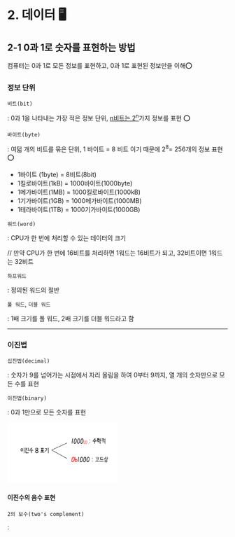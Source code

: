 # 2. 데이터 :desktop_computer:

## 2-1 0과 1로 숫자를 표현하는 방법

컴퓨터는 0과 1로 모든 정보를 표현하고, 0과 1로 표현된 정보만을 이해:o:

### 정보 단위

`비트(bit)`

: 0과 1을 나타내는 가장 적은 정보 단위, <u>n비트는 2<sup>n</sup></u>가지 정보를 표현 :o:

`바이트(byte)`

: 여덟 개의 비트를 묶은 단위, 1 바이트 = 8 비트 이기 때문에 2<sup>8</sup>= 256개의 정보 표현 :o:

- 1바이트 (1byte) = 8비트(8bit)
- 1킬로바이트(1kB) = 1000바이트(1000byte)
- 1메가바이트(1MB) = 1000킬로바이트(1000kB)
- 1기가바이트(1GB) = 1000메가바이트(1000MB)
- 1테라바이트(1TB) = 1000기가바이트(1000GB)

`워드(word)`

: CPU가 한 번에 처리할 수 있는 데이터의 크기

// 만약 CPU가 한 번에 16비트를 처리하면 1워드는 16비트가 되고, 32비트이면 1워드는 32비트

`하프워드`

: 정의된 워드의 절반

`풀 워드`, `더블 워드`

: 1배 크기를 풀 워드, 2배 크기를 더블 워드라고 함

---

### 이진법

`십진법(decimal)`

: 숫자가 9를 넘어가는 시점에서 자리 올림을 하여 0부터 9까지, 열 개의 숫자만으로 모든 수를 표현

`이진법(binary)`

: 0과 1만으로 모든 숫자를 표현

<img src = "./img/img3.png" width = "50%">

#### 이진수의 음수 표현

`2의 보수(two's complement)`

: